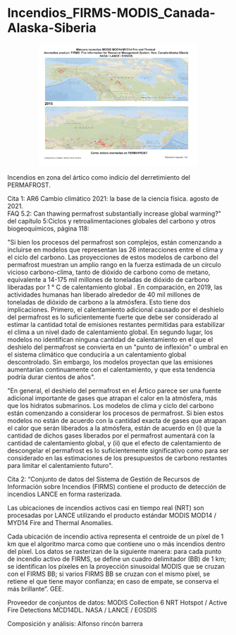 # Incendios_FIRMS-MODIS_Canada-Alaska-Siberia

<p align="center">
  <img width="360" src="/Gif_Animacion/Anual_Firms/Incendios_FIRMS-MODIS_Canada-Alaska-Siberia.gif">
</p>

Incendios en zona del ártico como indicio del derretimiento del PERMAFROST. 

Cita 1: AR6 Cambio climático 2021: la base de la ciencia física.  agosto de 2021.  
FAQ 5.2: Can thawing permafrost substantially increase global warming?" del capítulo 5:Ciclos y retroalimentaciones globales del carbono y otros biogeoquímicos, página 118:

"Si bien los procesos del permafrost son complejos, están comenzando a incluirse en modelos que representan las 26 interacciones entre el clima y el ciclo del carbono. Las proyecciones de estos modelos de carbono del permafrost muestran un amplio rango en la fuerza estimada de un círculo vicioso carbono-clima, tanto de dióxido de carbono como de metano, equivalente a 14-175 mil millones de toneladas de dióxido de carbono liberadas por 1 ° C de calentamiento global . En comparación, en 2019, las actividades humanas han liberado alrededor de 40 mil millones de toneladas de dióxido de carbono a la atmósfera. Esto tiene dos implicaciones. Primero, el calentamiento adicional causado por el deshielo del permafrost es lo suficientemente fuerte que debe ser considerado al estimar la cantidad total de emisiones restantes permitidas para estabilizar el clima a un nivel dado de calentamiento global. En segundo lugar, los modelos no identifican ninguna cantidad de calentamiento en el que el deshielo del permafrost se convierta en un "punto de inflexión" o umbral en el sistema climático que conduciría a un calentamiento global descontrolado. Sin embargo, los modelos proyectan que las emisiones aumentarían continuamente con el calentamiento, y que esta tendencia podría durar cientos de años".

"En general, el deshielo del permafrost en el Ártico parece ser una fuente adicional importante de gases que atrapan el calor en la atmósfera, más que los hidratos submarinos. Los modelos de clima y ciclo del carbono están comenzando a considerar los procesos de permafrost. Si bien estos modelos no están de acuerdo con la cantidad exacta de gases que atrapan el calor que serán liberados a la atmósfera, están de acuerdo en (i) que la cantidad de dichos gases liberados por el permafrost aumentará con la cantidad de calentamiento global, y (ii) que el efecto de calentamiento de descongelar el permafrost es lo suficientemente significativo como para ser considerado en las estimaciones de los presupuestos de carbono restantes para limitar el calentamiento futuro".

Cita 2:
“Conjunto de datos del Sistema de Gestión de Recursos de Información sobre Incendios (FIRMS) contiene el producto de detección de incendios LANCE en forma rasterizada. 

Las ubicaciones de incendios activos casi en tiempo real (NRT) son procesadas por LANCE utilizando el producto estándar MODIS MOD14 / MYD14 Fire and Thermal Anomalies.

Cada ubicación de incendio activa representa el centroide de un píxel de 1 km que el algoritmo marca como que contiene uno o más incendios dentro del píxel. Los datos se rasterizan de la siguiente manera: para cada punto de incendio activo de FIRMS, se define un cuadro delimitador (BB) de 1 km; se identifican los píxeles en la proyección sinusoidal MODIS que se cruzan con el FIRMS BB; si varios FIRMS BB se cruzan con el mismo píxel, se retiene el que tiene mayor confianza; en caso de empate, se conserva el más brillante”.  GEE.

Proveedor de conjuntos de datos: MODIS Collection 6 NRT Hotspot / Active Fire Detections MCD14DL.  NASA / LANCE / EOSDIS

Composición y análisis: Alfonso rincón barrera
